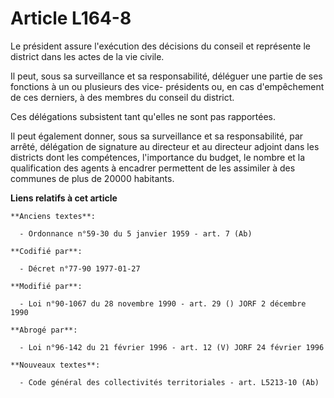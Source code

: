 # Article L164-8

Le président assure l'exécution des décisions du conseil et représente le district dans les actes de la vie civile.

Il peut, sous sa surveillance et sa responsabilité, déléguer une partie de ses fonctions à un ou plusieurs des vice-
présidents ou, en cas d'empêchement de ces derniers, à des membres du conseil du district.

Ces délégations subsistent tant qu'elles ne sont pas rapportées.

Il peut également donner, sous sa surveillance et sa responsabilité, par arrêté, délégation de signature au directeur et au
directeur adjoint dans les districts dont les compétences, l'importance du budget, le nombre et la qualification des agents à
encadrer permettent de les assimiler à des communes de plus de 20000 habitants.

**Liens relatifs à cet article**

	**Anciens textes**:

	  - Ordonnance n°59-30 du 5 janvier 1959 - art. 7 (Ab)

	**Codifié par**:

	  - Décret n°77-90 1977-01-27

	**Modifié par**:

	  - Loi n°90-1067 du 28 novembre 1990 - art. 29 () JORF 2 décembre 1990

	**Abrogé par**:

	  - Loi n°96-142 du 21 février 1996 - art. 12 (V) JORF 24 février 1996

	**Nouveaux textes**:

	  - Code général des collectivités territoriales - art. L5213-10 (Ab)
